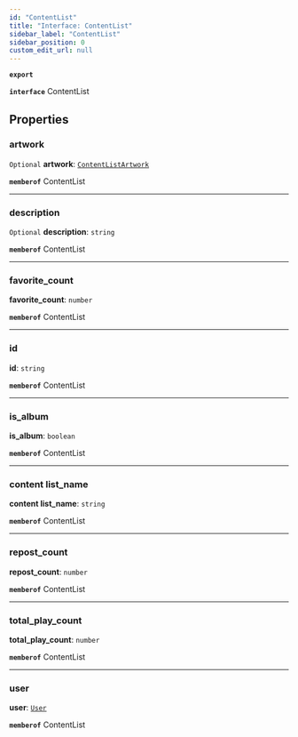 ```yaml
---
id: "ContentList"
title: "Interface: ContentList"
sidebar_label: "ContentList"
sidebar_position: 0
custom_edit_url: null
---
```


**`export`**

**`interface`** ContentList

## Properties

### artwork

 `Optional` **artwork**: [`ContentListArtwork`](ContentListArtwork.md)

**`memberof`** ContentList

___

### description

 `Optional` **description**: `string`

**`memberof`** ContentList

___

### favorite\_count

 **favorite\_count**: `number`

**`memberof`** ContentList

___

### id

 **id**: `string`

**`memberof`** ContentList

___

### is\_album

 **is\_album**: `boolean`

**`memberof`** ContentList

___

### content list\_name

 **content list\_name**: `string`

**`memberof`** ContentList

___

### repost\_count

 **repost\_count**: `number`

**`memberof`** ContentList

___

### total\_play\_count

 **total\_play\_count**: `number`

**`memberof`** ContentList

___

### user

 **user**: [`User`](User.md)

**`memberof`** ContentList
